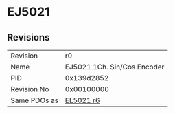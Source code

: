 # EJ5021

## Revisions
<table>
<tr>
<td>Revision</td>
<td>r0</td>
</tr>
<tr>
<td>Name</td>
<td>EJ5021 1Ch. Sin/Cos Encoder</td>
</tr>
<tr>
<td>PID</td>
<td>0x139d2852</td>
</tr>
<tr>
<td>Revision No</td>
<td>0x00100000</td>
</tr>
<tr>
<td>Same PDOs as</td>
<td><a href="EL5021.md">EL5021 r6</a></td>
</tr>
</table>
